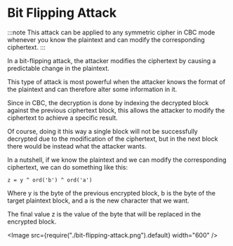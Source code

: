 # Bit Flipping Attack

:::note
This attack can be applied to any symmetric cipher in CBC mode whenever you know the plaintext and can modify the corresponding ciphertext.
:::

In a bit-flipping attack, the attacker modifies the ciphertext by causing a predictable change in the plaintext.

This type of attack is most powerful when the attacker knows the format of the plaintext and can therefore alter some information in it.

Since in CBC, the decryption is done by indexing the decrypted block against the previous ciphertext block, this allows the attacker to modify the ciphertext to achieve a specific result.

Of course, doing it this way a single block will not be successfully decrypted due to the modification of the ciphertext, but in the next block there would be instead what the attacker wants.

In a nutshell, if we know the plaintext and we can modify the corresponding ciphertext, we can do something like this:

```
z = y ^ ord('b') ^ ord('a')
```

Where y is the byte of the previous encrypted block, b is the byte of the target plaintext block, and a is the new character that we want.

The final value z is the value of the byte that will be replaced in the encrypted block.

<Image src={require("./bit-flipping-attack.png").default} width="600" />
